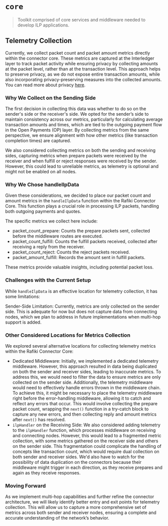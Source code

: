 # `core`

> Toolkit comprised of core services and middleware needed to develop ILP applications.

## Telemetry Collection

Currently, we collect packet count and packet amount metrics directly within the connector core. These metrics are captured at the Interledger layer to track packet activity while ensuring privacy by collecting amounts at the packet level, rather than at the transaction level. This approach helps to preserve privacy, as we do not expose entire transaction amounts, while also incorporating privacy-preserving measures into the collected amounts. You can read more about privacy [here](https://rafiki.dev/telemetry/privacy/).

### Why We Collect on the Sending Side

The first decision in collecting this data was whether to do so on the sender's side or the receiver's side. We opted for the sender’s side to maintain consistency across our metrics, particularly for calculating average transaction amounts and times, which are tied to the outgoing payment flow in the Open Payments (OP) layer. By collecting metrics from the same perspective, we ensure alignment with how other metrics (like transaction completion times) are captured.

We also considered collecting metrics on both the sending and receiving sides, capturing metrics when prepare packets were received by the receiver and when fulfill or reject responses were received by the sender. However, this could lead to unreliable metrics, as telemetry is optional and might not be enabled on all nodes.

### Why We Chose handleIlpData

Given these considerations, we decided to place our packet count and amount metrics in the `handleIlpData` function within the Rafiki Connector Core. This function plays a crucial role in processing ILP packets, handling both outgoing payments and quotes.

The specific metrics we collect here include:

- packet_count_prepare: Counts the prepare packets sent, collected before the middleware routes are executed.
- packet_count_fulfill: Counts the fulfill packets received, collected after receiving a reply from the receiver.
- packet_count_reject: Counts the reject packets received.
- packet_amount_fulfill: Records the amount sent in fulfill packets.

These metrics provide valuable insights, including potential packet loss.

### Challenges with the Current Setup

While `handleIlpData` is an effective location for telemetry collection, it has some limitations:

Sender-Side Limitation: Currently, metrics are only collected on the sender side. This is adequate for now but does not capture data from connecting nodes, which we plan to address in future implementations when multi-hop support is added.

### Other Considered Locations for Metrics Collection

We explored several alternative locations for collecting telemetry metrics within the Rafiki Connector Core:

- Dedicated Middleware: Initially, we implemented a dedicated telemetry middleware. However, this approach resulted in data being duplicated on both the sender and receiver sides, leading to inaccurate metrics. To address this, we would need to filter the data to ensure metrics are only collected on the sender side. Additionally, the telemetry middleware would need to effectively handle errors thrown in the middleware chain. To achieve this, it might be necessary to place the telemetry middleware right before the error-handling middleware, allowing it to catch and reflect any errors that occur. This would involve collecting the prepare packet count, wrapping the `next()` function in a try-catch block to capture any new errors, and then collecting reply and amount metrics after `next()` has resolved.
- `ilpHandler` on the Receiving Side: We also considered adding telemetry to the `ilpHandler` function, which processes middleware on receiving and connecting nodes. However, this would lead to a fragmented metric collection, with some metrics gathered on the receiver side and others on the sender side. This fragmentation could complicate the handling of concepts like transaction count, which would require dual collection on both sender and receiver sides. We'd also have to watch for the possibility of data duplication on the connectors because their middleware might trigger in each direction, as they receive prepares and again as they receive responses.

### Moving Forward

As we implement multi-hop capabilities and further refine the connector architecture, we will likely identify better entry and exit points for telemetry collection. This will allow us to capture a more comprehensive set of metrics across both sender and receiver nodes, ensuring a complete and accurate understanding of the network’s behavior.
